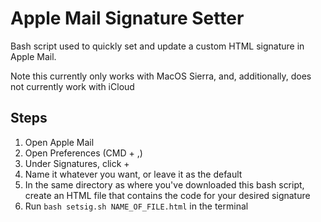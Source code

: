 # Apple Mail Signature Setter
Bash script used to quickly set and update a custom HTML signature in Apple Mail.

Note this currently only works with MacOS Sierra, and, additionally, does not currently work with iCloud

## Steps
1. Open Apple Mail
2. Open Preferences (CMD + ,)
3. Under Signatures, click +
4. Name it whatever you want, or leave it as the default
5. In the same directory as where you've downloaded this bash script, create an HTML file that contains the code for your desired signature
6. Run ```bash setsig.sh NAME_OF_FILE.html``` in the terminal
